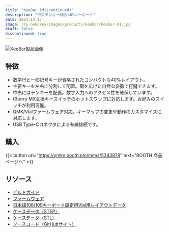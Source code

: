 ```yaml
---
title: "KeeBar (discontinued)"
description: "中央テンキー横長40%キーボード"
date: 2023-12-17
image: /1u-nekokey/images/products/keebar/keebar-01.jpg
draft: false
discontinued: true
---
```


![KeeBar製品画像](/1u-nekokey/images/products/keebar/keebar-01.jpg)

## 特徴

- 数字行と一部記号キーが省略されたコンパクトな40%レイアウト。
- 主要キーを左右に分割して配置。肩を広げた自然な姿勢で打鍵できます。
- 中央にはテンキーを配置。数字入力へのアクセス性を確保しています。
- Cherry MX互換キースイッチのホットスワップに対応します。お好みのスイッチが利用可能。
- QMK/Vialファームウェア対応。キーマップの変更や動作のカスタマイズに対応します。
- USB Type-Cコネクタによる有線接続です。

## 購入

{{< button url="https://ymkn.booth.pm/items/5343878" text="BOOTH 商品ページへ" >}}

## リソース

- [ビルドガイド](https://github.com/ymkn/KeeBar/blob/main/doc/buildguide.md)
- [ファームウェア](https://github.com/ymkn/KeeBar/releases/download/v1.0/ymkn_keebar_vial.uf2)
- [日本語106/109キーボード設定用Vial用レイアウトデータ](https://github.com/ymkn/KeeBar/releases/download/v1.0/default_layout_jp.vil)
- [ケースデータ（STEP）](https://github.com/ymkn/KeeBar/releases/download/v1.0/KeeBar-Case.step)
- [ケースデータ（STL）](https://github.com/ymkn/KeeBar/releases/download/v1.0/KeeBar-Case.stl)
- [ソースコード（GitHubサイト）](https://github.com/ymkn/KeeBar/)